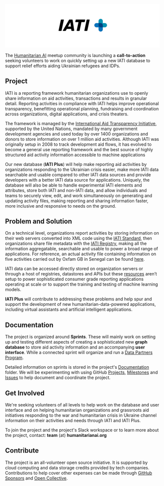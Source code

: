 ![IATI Plus](https://github.com/Humanitarian-AI/IATIPlus/blob/main/Media/IATIPlus_Banner.png)

The [Humanitarian AI](https://humanitarianai.org/) meetup community is launching a **call-to-action** seeking volunteers to work on quickly setting up a new IATI database to support relief efforts aiding Ukrainian refugees and IDPs.

## Project

IATI is a reporting framework humanitarian organizations use to openly share information on aid activities, transactions and results in granular detail. Reporting activities in compliance with IATI helps improve operational transparency, benefitting operational planning, fundraising and coordination across organizations, digital applications, and crisis theaters.

The framework is managed by the [International Aid Transparency Initiative](https://iatistandard.org/en/), supported by the United Nations, mandated by many government development agencies and used today by over 1400 organizations and donors to store information on over 1 million aid activities. Although IATI was originally setup in 2008 to track development aid flows, it has evolved to become a general use reporting framework and the best source of highly structured aid activity information accessible to machine applications

Our new database (**IATI Plus**) will help make reporting aid activities by organizations responding to the Ukrainian crisis easier, make more IATI data searchable and usable compared to other IATI data sources and provide developers with a better IATI data source for applications. Uniquely, the database will also be able to handle experimental IATI elements and attributes, store both IATI and non-IATI data, and allow individuals and teams to securely view, edit, and work simultaneously on generating and updating activity files, making reporting and sharing information faster, more inclusive and responsive to needs on the ground.

## Problem and Solution

On a technical level, organizations report activities by storing information on their web servers converted into XML code using the [IATI Standard](https://iatistandard.org/en/iati-standard/), then organizations share file metadata with the [IATI Registry](https://www.iatiregistry.org/), making all the information aggregatable, searchable and usable to power a broad range of applications. For reference, an actual activity file containing information on five activities carried out by Oxfam GB in Senegal can be found [here](http://iati.oxfam.org.uk/xml/oxfamgb-sn.xml).

IATI data can be accessed directly stored on organization servers or through a host of registries, datastores and APIs but these [resources](https://iatistandard.org/en/iati-tools-and-resources/) aren’t setup to power sophisticated consumer grade reporting applications operating at scale or to support the training and testing of machine learning models.

**IATI Plus** will contribute to addressing these problems and help spur and support the development of new humanitarian-data-powered applications, including virtual assistants and artificial intelligent applications.

## Documentation

The project is organized around **Sprints**. These will mainly work on setting up and testing different aspects of creating a sophisticated new **graph database** to store aid activity information and an accompanying **user interface**. While a connected sprint will organize and run a [Data Partners Program](https://github.com/Humanitarian-AI/IATIPlus/blob/main/Documentation/DataPartners.md).

Detailed information on sprints is stored in the project's [Documentation](https://github.com/Humanitarian-AI/IATIPlus/tree/main/Documentation) folder. We will be experimenting with using GitHub [Projects](https://github.com/orgs/Humanitarian-AI/projects/2), [Milestones](https://github.com/Humanitarian-AI/IATIPlus/milestones) and [Issues](https://github.com/Humanitarian-AI/IATIPlus/issues) to help document and coordinate the project. 

## Get Involved
We're seeking volunteers of all levels to help work on the database and user interface and on helping humanitarian organizations and grassroots aid initiatives responding to the war and humanitarian crisis in Ukraine channel information on their activities and needs through IATI and IATI Plus.

To join the project and the project's Slack workspace or to learn more about the project, contact: **team** (at) **humanitarianai.org**

## Contribute

The project is an all-volunteer open source initiative. It is supported by cloud computing and data storage credits provided by tech companies. Contributions to help cover other expenses can be made through [GitHub Sponsors](https://github.com/sponsors/Humanitarian-AI) and [Open Collective](https://opencollective.com/humanitarian-ai/projects/iati-plus).
